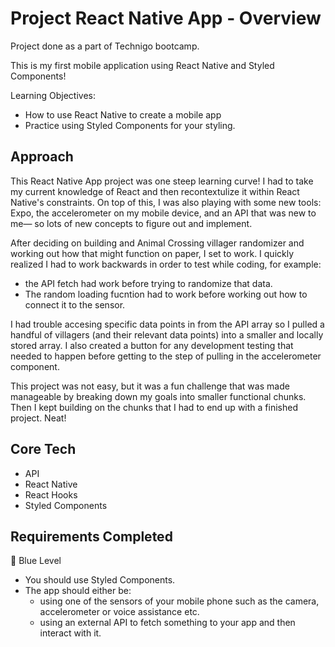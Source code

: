 # Project React Native App - Overview
Project done as a part of Technigo bootcamp.

This is my first mobile application using React Native and Styled Components!


Learning Objectives:
- How to use React Native to create a mobile app
- Practice using Styled Components for your styling.

## Approach
This React Native App project was one steep learning curve! I had to take my current knowledge of React and then recontextulize it within React Native's constraints. On top of this, I was also playing with some new tools: Expo, the accelerometer on my mobile device, and an API that was new to me— so lots of new concepts to figure out and implement. 

After deciding on building and Animal Crossing villager randomizer and working out how that might function on paper, I set to work. I quickly realized I had to work backwards in order to test while coding, for example:
- the API fetch had work before trying to randomize that data.
- The random loading fucntion had to work before working out how to connect it to the sensor.

I had trouble accesing specific data points in from the API array so I pulled a handful of villagers (and their relevant data points) into a smaller and locally stored array. I also created a button for any development testing that needed to happen before getting to the step of pulling in the accelerometer component. 

This project was not easy, but it was a fun challenge that was made manageable by breaking down my goals into smaller functional chunks. Then I kept building on the chunks that I had to end up with a finished project. Neat!


## Core Tech
- API
- React Native
- React Hooks
- Styled Components


## Requirements Completed
🔵  Blue Level
- You should use Styled Components.
- The app should either be:
    - using one of the sensors of your mobile phone such as the camera, accelerometer or voice assistance etc.
    - using an external API to fetch something to your app and then interact with it.
    <!-- - a multiscreen app by using React Navigation. -->
    <!-- - a useful app such as a calculator, a stopwatch or a compass. -->

<!-- 🔴  Red Level (Intermediary Goals) -->
<!-- - Implement some animations → either have a look at panResponders or take a look at how to implement animations with the help of [Lottie](https://lottiefiles.com/) -->

<!-- ⚫  Black Level (Advanced Goals)
- Multiple screens → add some kind of navigation in your app, either with bottom tabs or navigation backwards and forwards between screens. -->

<!-- ## View it live -->
<!-- link goes here -->

